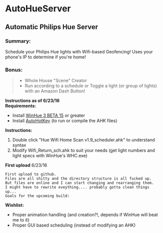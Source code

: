 AutoHueServer
=============
## Automatic Philips Hue Server


### Summary: 
Schedule your Philips Hue lights with Wifi-based Geofencing! Uses your phone's IP to determine if you're home! 

### Bonus:

>  * Whole House "Scene" Creator  
>  * Run according to a schedule or Toggle a light (or group of lights) with an Amazon Dash Button!  


**Instructions as of 6/23/16**  
**Requirements:**

  * Install [WinHue 3 BETA 15](https://github.com/Hyrules/WinHue3) or greater
  * Install [AutoHotKey](https://autohotkey.com/download/) (to run or compile the AHK files)
	
**Instructions:**

  1. Double click "Hue Wifi Home Scan v1.9_scheduler.ahk" to understand syntax
  2. Modify Wifi\_Return_sch.ahk to suit your needs (get light numbers and light specs with WinHue's WHC.exe)
		

**First upload**
6/23/16

	First upload to github. 
	Files are all shitty and the directory structure is all fucked up. 
	But files are online and I can start changing and rearranging them. 
	I might have to rewrite eveything.... probably gotta clean things up...
	Goals for the upcoming build:
		 
		 
		 
**Wishlist:**

  * Proper animation handling (and creation?!, depends if WinHue will beat me to it) 
  * Proper GUI based scheduling (instead of modifying an AHK)
	